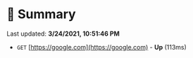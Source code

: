 # 📖 Summary
Last updated: **3/24/2021, 10:51:46 PM**

- `GET` [https://google.com](https://google.com) - **Up** (113ms)
